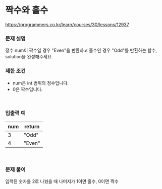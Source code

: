 # 짝수와 홀수

https://programmers.co.kr/learn/courses/30/lessons/12937

### 문제 설명
정수 num이 짝수일 경우 "Even"을 반환하고 홀수인 경우 "Odd"를 반환하는 함수, solution을 완성해주세요.
<br>

### 제한 조건
* num은 int 범위의 정수입니다.
* 0은 짝수입니다.
</br>

### 입출력 예
num|return
---|---|
3|"Odd"
4|"Even"
<br>

### 문제 풀이
입력된 숫자를 2로 나눴을 때 나머지가 1이면 홀수, 0이면 짝수